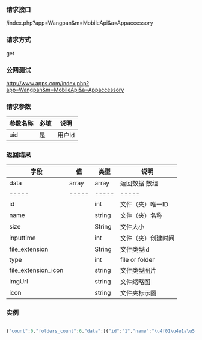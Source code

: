 ### **请求接口**
/index.php?app=Wangpan&m=MobileApi&a=Appaccessory

### **请求方式**
get

### **公网测试**
http://www.apps.com/index.php?app=Wangpan&m=MobileApi&a=Appaccessory

### **请求参数**

| 参数名称  |必填|     说明      |
|------|-----|------|
| uid     | 是 |   用户id   |

### **返回结果**
|字段       |值             |类型    |说明           |
| --------- |--------      |--------|--------       |
|data       |array         |array  |返回数据 数组    |
|-----      |-----         |-----  |-----           |
|id         |              |int    |文件（夹）唯一ID  |
|name       |              |string |文件（夹）名称   |
|size       |              |String |文件大小  |
|inputtime  |              |int    |文件（夹）创建时间 |
|file_extension |          |String |文件类型id |
|type       |              |int    |file or folder |
|file_extension_icon|              |string|文件类型图片 |
|imgUrl|              |string|文件缩略图 |
|icon|              |string|文件夹标示图 |

### 实例

``` javascript

{"count":0,"folders_count":6,"data":[{"id":"1","name":"\u4f01\u4e1a\u5fae\u5708","inputtime":"2016-09-06 14:57:37","type":"folder","file_extension":"","icon":"icon-folder","size":"","imgUrl":"","file_extension_icon":""},{"id":"4","name":"\u9879\u76ee\u7ba1\u7406","inputtime":"2016-09-06 15:00:21","type":"folder","file_extension":"","icon":"icon-folder","size":"","imgUrl":"","file_extension_icon":""},{"id":"10","name":"\u8fdb\u9500\u5b58","inputtime":"2016-12-02 10:32:36","type":"folder","file_extension":"","icon":"icon-folder","size":"","imgUrl":"","file_extension_icon":""},{"id":"13","name":"\u62a5\u9500\u7ba1\u7406","inputtime":"2016-12-02 10:45:10","type":"folder","file_extension":"","icon":"icon-folder","size":"","imgUrl":"","file_extension_icon":""},{"id":"18","name":"\u9500\u552e\u7ba1\u7406","inputtime":"2016-12-02 11:22:48","type":"folder","file_extension":"","icon":"icon-folder","size":"","imgUrl":"","file_extension_icon":""},{"id":"79","name":"\u90ae\u7bb1\u4ee3\u7406","inputtime":"2017-03-22 20:10:27","type":"folder","file_extension":"","icon":"icon-folder","size":"","imgUrl":"","file_extension_icon":""}]}